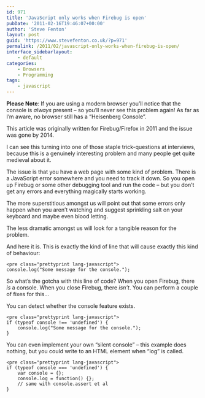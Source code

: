 ```yaml
---
id: 971
title: 'JavaScript only works when Firebug is open'
pubDate: '2011-02-16T19:46:07+00:00'
author: 'Steve Fenton'
layout: post
guid: 'https://www.stevefenton.co.uk/?p=971'
permalink: /2011/02/javascript-only-works-when-firebug-is-open/
interface_sidebarlayout:
    - default
categories:
    - Browsers
    - Programming
tags:
    - javascript
---
```


**Please Note**: If you are using a modern browser you’ll notice that the console is *always* present – so you’ll never see this problem again! As far as I’m aware, no browser still has a “Heisenberg Console”.

This article was originally written for Firebug/Firefox in 2011 and the issue was gone by 2014.

I can see this turning into one of those staple trick-questions at interviews, because this is a genuinely interesting problem and many people get quite medieval about it.

The issue is that you have a web page with some kind of problem. There is a JavaScript error somewhere and you need to track it down. So you open up Firebug or some other debugging tool and run the code – but you don’t get any errors and everything magically starts working.

The more superstitious amongst us will point out that some errors only happen when you aren’t watching and suggest sprinkling salt on your keyboard and maybe even blood letting.

The less dramatic amongst us will look for a tangible reason for the problem.

And here it is. This is exactly the kind of line that will cause exactly this kind of behaviour:

```
<pre class="prettyprint lang-javascript">
console.log("Some message for the console.");
```

So what’s the gotcha with this line of code? When you open Firebug, there *is* a console. When you close Firebug, there *isn’t*. You can perform a couple of fixes for this…

You can detect whether the console feature exists.

```
<pre class="prettyprint lang-javascript">
if (typeof console !== 'undefined') {
    console.log("Some message for the console.");
}
```

You can even implement your own “silent console” – this example does nothing, but you could write to an HTML element when “log” is called.

```
<pre class="prettyprint lang-javascript">
if (typeof console === 'undefined') {
    var console = {};
    console.log = function() {};
    // same with console.assert et al
}
```